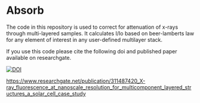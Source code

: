 # Absorb
The code in this repository is used to correct for attenuation of x-rays through multi-layered samples. 
It calculates I/Io based on beer-lamberts law for any element of interest in any user-defined multilayer stack.  

If you use this code please cite the following doi and published paper available on researchgate.

[![DOI](https://zenodo.org/badge/110170185.svg)](https://zenodo.org/badge/latestdoi/110170185)

https://www.researchgate.net/publication/311487420_X-ray_fluorescence_at_nanoscale_resolution_for_multicomponent_layered_structures_a_solar_cell_case_study
